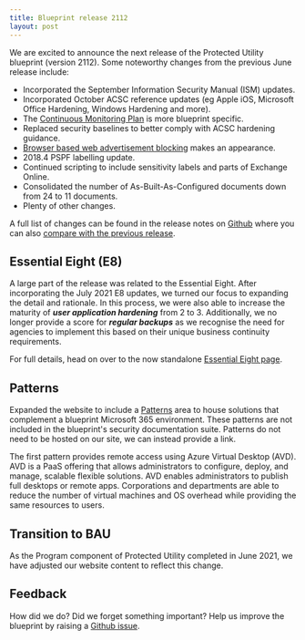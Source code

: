 ```yaml
---
title: Blueprint release 2112
layout: post
---
```


We are excited to announce the next release of the Protected Utility blueprint (version 2112). Some noteworthy changes from the previous June release include:

* Incorporated the September Information Security Manual (ISM) updates.
* Incorporated October ACSC reference updates (eg Apple iOS, Microsoft Office Hardening, Windows Hardening and more).
* The [Continuous Monitoring Plan](/blueprint/security/continuous-monitoring-plan.html) is more blueprint specific.
* Replaced security baselines to better comply with ACSC hardening guidance.
* [Browser based web advertisement blocking](/blueprint/client-devices.html#web-advertisement-blocking) makes an appearance.
* 2018.4 PSPF labelling update.
* Continued scripting to include sensitivity labels and parts of Exchange Online.
* Consolidated the number of As-Built-As-Configured documents down from 24 to 11 documents.
* Plenty of other changes.

A full list of changes can be found in the release notes on [Github](https://github.com/govau/desktop.gov.au/releases/tag/2112) where you can also [compare with the previous release](https://github.com/govau/desktop.gov.au/compare/2106...2112).

## Essential Eight (E8)

A large part of the release was related to the Essential Eight. After incorporating the July 2021 E8 updates, we turned our focus to expanding the detail and rationale. In this process, we were also able to increase the maturity of ***user application hardening*** from 2 to 3. Additionally, we no longer provide a score for ***regular backups*** as we recognise the need for agencies to implement this based on their unique business continuity requirements.

For full details, head on over to the now standalone [Essential Eight page](/blueprint/essential-eight-maturity.html).

## Patterns

Expanded the website to include a [Patterns](/patterns/) area to house solutions that complement a blueprint Microsoft 365 environment. These patterns are not included in the blueprint's security documentation suite. Patterns do not need to be hosted on our site, we can instead provide a link.

The first pattern provides remote access using Azure Virtual Desktop (AVD). AVD is a PaaS offering that allows administrators to configure, deploy, and manage, scalable flexible solutions. AVD enables administrators to publish full desktops or remote apps. Corporations and departments are able to reduce the number of virtual machines and OS overhead while providing the same resources to users.

## Transition to BAU

As the Program component of Protected Utility completed in June 2021, we have adjusted our website content to reflect this change.

## Feedback

How did we do? Did we forget something important? Help us improve the blueprint by raising a [Github issue](https://github.com/govau/desktop.gov.au/issues).
